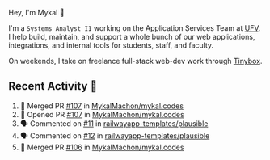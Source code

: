Hey, I'm Mykal 👋

I'm a `Systems Analyst II` working on the Application Services Team at [UFV](https://ufv.ca). 
I help build, maintain, and support a whole bunch of our web applications, integrations, and internal tools for students, staff, and faculty.

On weekends, I take on freelance full-stack web-dev work through [Tinybox](https://tinybox.dev).

## Recent Activity 🚀

<!--START_SECTION:activity-->
1. 🎉 Merged PR [#107](https://github.com/MykalMachon/mykal.codes/pull/107) in [MykalMachon/mykal.codes](https://github.com/MykalMachon/mykal.codes)
2. 💪 Opened PR [#107](https://github.com/MykalMachon/mykal.codes/pull/107) in [MykalMachon/mykal.codes](https://github.com/MykalMachon/mykal.codes)
3. 🗣 Commented on [#11](https://github.com/railwayapp-templates/plausible/issues/11#issuecomment-2212589651) in [railwayapp-templates/plausible](https://github.com/railwayapp-templates/plausible)
4. 🗣 Commented on [#12](https://github.com/railwayapp-templates/plausible/issues/12#issuecomment-2212070648) in [railwayapp-templates/plausible](https://github.com/railwayapp-templates/plausible)
5. 🎉 Merged PR [#106](https://github.com/MykalMachon/mykal.codes/pull/106) in [MykalMachon/mykal.codes](https://github.com/MykalMachon/mykal.codes)
<!--END_SECTION:activity-->
